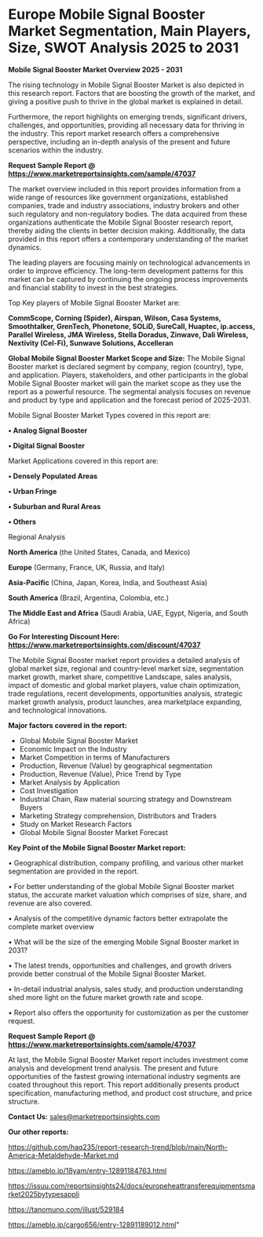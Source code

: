 # Europe Mobile Signal Booster Market Segmentation, Main Players, Size, SWOT Analysis 2025 to 2031

<Strong> Mobile Signal Booster Market Overview 2025 - 2031</strong>

The rising technology in Mobile Signal Booster Market is also depicted in this research report. Factors that are boosting the growth of the market, and giving a positive push to thrive in the global market is explained in detail.

Furthermore, the report highlights on emerging trends, significant drivers, challenges, and opportunities, providing all necessary data for thriving in the industry. This report market research offers a comprehensive perspective, including an in-depth analysis of the present and future scenarios within the industry.

<strong>Request Sample Report @ <a href=https://www.marketreportsinsights.com/sample/47037>https://www.marketreportsinsights.com/sample/47037</a></strong>

The market overview included in this report provides information from a wide range of resources like government organizations, established companies, trade and industry associations, industry brokers and other such regulatory and non-regulatory bodies. The data acquired from these organizations authenticate the Mobile Signal Booster research report, thereby aiding the clients in better decision making. Additionally, the data provided in this report offers a contemporary understanding of the market dynamics.

The leading players are focusing mainly on technological advancements in order to improve efficiency. The long-term development patterns for this market can be captured by continuing the ongoing process improvements and financial stability to invest in the best strategies.

Top Key players of Mobile Signal Booster Market are:

<strong>CommScope, Corning (Spider), Airspan, Wilson, Casa Systems, Smoothtalker, GrenTech, Phonetone, SOLiD, SureCall, Huaptec, ip.access, Parallel Wireless, JMA Wireless, Stella Doradus, Zinwave, Dali Wireless, Nextivity (Cel-Fi), Sunwave Solutions, Accelleran</strong>

<strong><b>Global Mobile Signal Booster Market Scope and Size:</b></strong>
The Mobile Signal Booster market is declared segment by company, region (country), type, and application. Players, stakeholders, and other participants in the global Mobile Signal Booster market will gain the market scope as they use the report as a powerful resource. The segmental analysis focuses on revenue and product by type and application and the forecast period of 2025-2031.

Mobile Signal Booster Market Types covered in this report are:

<strong>•  Analog Signal Booster

•  Digital Signal Booster</strong>

Market Applications covered in this report are:

<strong>•  Densely Populated Areas

•  Urban Fringe

•  Suburban and Rural Areas

•  Others</strong> 

Regional Analysis

<strong>North America</strong> (the United States, Canada, and Mexico)

<strong>Europe</strong> (Germany, France, UK, Russia, and Italy)

<strong>Asia-Pacific</strong> (China, Japan, Korea, India, and Southeast Asia)

<strong>South America</strong> (Brazil, Argentina, Colombia, etc.)

<strong>The Middle East and Africa</strong> (Saudi Arabia, UAE, Egypt, Nigeria, and South Africa)

<strong>Go For Interesting Discount Here: <a href=https://www.marketreportsinsights.com/discount/47037>https://www.marketreportsinsights.com/discount/47037</a></strong>

The Mobile Signal Booster market report provides a detailed analysis of global market size, regional and country-level market size, segmentation market growth, market share, competitive Landscape, sales analysis, impact of domestic and global market players, value chain optimization, trade regulations, recent developments, opportunities analysis, strategic market growth analysis, product launches, area marketplace expanding, and technological innovations.

<strong><b>Major factors covered in the report:</b></strong>
<ul>
  <li>Global Mobile Signal Booster Market </li>
  <li>Economic Impact on the Industry</li>
  <li>Market Competition in terms of Manufacturers</li>
  <li>Production, Revenue (Value) by geographical segmentation</li>
  <li>Production, Revenue (Value), Price Trend by Type</li>
  <li>Market Analysis by Application</li>
  <li>Cost Investigation</li>
  <li>Industrial Chain, Raw material sourcing strategy and Downstream Buyers</li>
  <li>Marketing Strategy comprehension, Distributors and Traders</li>
  <li>Study on Market Research Factors</li>
  <li>Global Mobile Signal Booster Market Forecast</li>
</ul>

<strong><b>Key Point of the Mobile Signal Booster Market report:</b></strong>

• Geographical distribution, company profiling, and various other market segmentation are provided in the report.

• For better understanding of the global Mobile Signal Booster market status, the accurate market valuation which comprises of size, share, and revenue are also covered.

• Analysis of the competitive dynamic factors better extrapolate the complete market overview

• What will be the size of the emerging Mobile Signal Booster market in 2031?

• The latest trends, opportunities and challenges, and growth drivers provide better construal of the Mobile Signal Booster Market.

• In-detail industrial analysis, sales study, and production understanding shed more light on the future market growth rate and scope.

• Report also offers the opportunity for customization as per the customer request.

<strong>Request Sample Report @ <a href=https://www.marketreportsinsights.com/sample/47037>https://www.marketreportsinsights.com/sample/47037</a></strong>

At last, the Mobile Signal Booster Market report includes investment come analysis and development trend analysis. The present and future opportunities of the fastest growing international industry segments are coated throughout this report. This report additionally presents product specification, manufacturing method, and product cost structure, and price structure.

<strong>Contact Us:</strong>
sales@marketreportsinsights.com

<strong>Our other reports:</strong>

<a href=https://github.com/haq235/report-research-trend/blob/main/North-America-Metaldehyde-Market.md>https://github.com/haq235/report-research-trend/blob/main/North-America-Metaldehyde-Market.md</a>

<a href=https://ameblo.jp/18yam/entry-12891184763.html>https://ameblo.jp/18yam/entry-12891184763.html</a>

<a href=https://issuu.com/reportsinsights24/docs/europeheattransferequipmentsmarket2025bytypesappli>https://issuu.com/reportsinsights24/docs/europeheattransferequipmentsmarket2025bytypesappli</a>

<a href=https://tanomuno.com/illust/529184>https://tanomuno.com/illust/529184</a>

<a href=https://ameblo.jp/cargo656/entry-12891189012.html>https://ameblo.jp/cargo656/entry-12891189012.html</a>"
